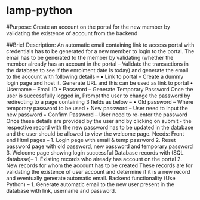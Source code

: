 # lamp-python

#Purpose: 
Create an account on the portal for the new member by validating the existence of account from the backend

##Brief Description: 
An automatic email containing link to access portal with credentials has to be generated for a new member to login to the portal. The email has to be generated to the member by validating (whether the member already has an account in the portal – Validate the transactions in the database to see if the enrolment date is today) and generate the email to the account with following details –
    • Link to portal – Create a dummy login page and host it. Generate URL and this can be used as link to portal
    • Username – Email ID
    • Password – Generate Temporary Password
Once the user is successfully logged in, Prompt the user to change the password by redirecting to a page containing 3 fields as below –
    • Old password – Where temporary password to be used
    • New password – User need to input the new password
    • Confirm Password – User need to re-enter the password
Once these details are provided by the user and by clicking on submit - the respective record with the new password has to be updated in the database and the user should be allowed to view the welcome page.
Needs:
Front end Html pages –
    1. Login page with email & temp password
    2. Reset password page with old password, new password and temporary password
    3. Welcome page showing login successful
Database records with (SQL database)–
    1. Existing records who already has account on the portal
    2. New records for whom the account has to be created
These records are for validating the existence of user account and determine if it is a new record and eventually generate automatic email.
Backend functionality (Use Python) –
    1. Generate automatic email to the new user present in the database with link, username and password.




